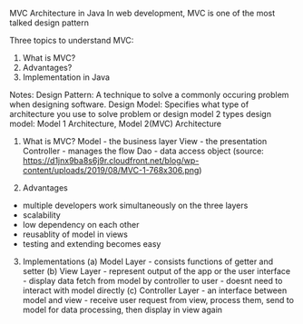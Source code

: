 MVC Architecture in Java
In web development, MVC is one of the most talked design pattern

Three topics to understand MVC:
1. What is MVC?
2. Advantages?
3. Implementation in Java

Notes:
Design Pattern: A technique to solve a commonly occuring problem when designing software.
Design Model: Specifies what type of architecture you use to solve problem or design model
2 types design model: Model 1 Architecture, Model 2(MVC) Architecture

1. What is MVC?
Model - the business layer
View - the presentation
Controller - manages the flow
Dao - data access object
(source: https://d1jnx9ba8s6j9r.cloudfront.net/blog/wp-content/uploads/2019/08/MVC-1-768x306.png)

2. Advantages
- multiple developers work simultaneously on the three layers
- scalability
- low dependency on each other
- reusablity of model in views
- testing and extending becomes easy

3. Implementations
(a) Model Layer - consists functions of getter and setter
(b) View Layer - represent output of the app or the user interface
               - display data fetch from model by controller to user
               - doesnt need to interact with model directly
(c) Controller Layer - an interface between model and view
                     - receive user request from view, process them, send to model for data processing, then display in view again
